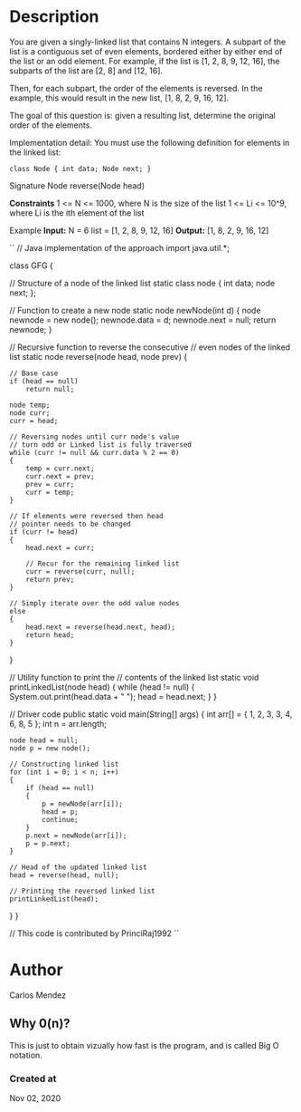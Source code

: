 # Description
You are given a singly-linked list that contains N integers. A subpart of the list is a contiguous set of even elements, bordered either by either end of the list or an odd element. For example, if the list is [1, 2, 8, 9, 12, 16], the subparts of the list are [2, 8] and [12, 16].

Then, for each subpart, the order of the elements is reversed. In the example, this would result in the new list, [1, 8, 2, 9, 16, 12].

The goal of this question is: given a resulting list, determine the original order of the elements.

Implementation detail:
You must use the following definition for elements in the linked list:

`class Node {
    int data;
    Node next;
}`

Signature
Node reverse(Node head)

**Constraints**
1 <= N <= 1000, where N is the size of the list
1 <= Li <= 10^9, where Li is the ith element of the list

Example
**Input:**
N = 6
list = [1, 2, 8, 9, 12, 16]
**Output:**
[1, 8, 2, 9, 16, 12]

``
// Java implementation of the approach 
import java.util.*; 

class GFG 
{ 

// Structure of a node of the linked list 
static class node 
{ 
	int data; 
	node next; 
}; 

// Function to create a new node 
static node newNode(int d) 
{ 
	node newnode = new node(); 
	newnode.data = d; 
	newnode.next = null; 
	return newnode; 
} 

// Recursive function to reverse the consecutive 
// even nodes of the linked list 
static node reverse(node head, node prev) 
{ 

	// Base case 
	if (head == null) 
		return null; 

	node temp; 
	node curr; 
	curr = head; 

	// Reversing nodes until curr node's value 
	// turn odd or Linked list is fully traversed 
	while (curr != null && curr.data % 2 == 0) 
	{ 
		temp = curr.next; 
		curr.next = prev; 
		prev = curr; 
		curr = temp; 
	} 

	// If elements were reversed then head 
	// pointer needs to be changed 
	if (curr != head) 
	{ 
		head.next = curr; 

		// Recur for the remaining linked list 
		curr = reverse(curr, null); 
		return prev; 
	} 

	// Simply iterate over the odd value nodes 
	else
	{ 
		head.next = reverse(head.next, head); 
		return head; 
	} 
} 

// Utility function to print the 
// contents of the linked list 
static void printLinkedList(node head) 
{ 
	while (head != null) 
	{ 
		System.out.print(head.data + " "); 
		head = head.next; 
	} 
} 

// Driver code 
public static void main(String[] args) 
{ 
	int arr[] = { 1, 2, 3, 3, 4, 6, 8, 5 }; 
	int n = arr.length; 

	node head = null; 
	node p = new node(); 

	// Constructing linked list 
	for (int i = 0; i < n; i++) 
	{ 
		if (head == null) 
		{ 
			p = newNode(arr[i]); 
			head = p; 
			continue; 
		} 
		p.next = newNode(arr[i]); 
		p = p.next; 
	} 

	// Head of the updated linked list 
	head = reverse(head, null); 

	// Printing the reversed linked list 
	printLinkedList(head); 
} 
} 

// This code is contributed by PrinciRaj1992 
``

# Author
Carlos Mendez

## Why 0(n)?
This is just to obtain vizually how fast is the program, and is called Big O notation.

### Created at 
Nov 02, 2020

